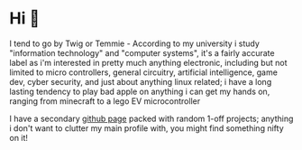 <h1 align="left">Hi 👋</h1>

<p>I tend to go by Twig or Temmie - According to my university i study "information technology" and "computer systems", it's a fairly accurate label as i'm interested in pretty much anything electronic, including but not limited to micro controllers, general circuitry, artificial intelligence, game dev, cyber security, and just about anything linux related; i have a long lasting tendency to play bad apple on anything i can get my hands on, ranging from minecraft to a lego EV microcontroller</p>
<p>I have a secondary <a href=https://github.com/orgs/JustTemmiesRandomProjects>github page</a> packed with random 1-off projects; anything i don't want to clutter my main profile with, you might find something nifty on it!</p>
